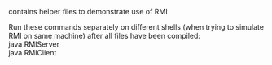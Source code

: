 contains helper files to demonstrate use of RMI

Run these commands separately on different shells (when trying to simulate RMI on same machine) after all files have been compiled:
<br> java RMIServer
<br> java RMIClient
